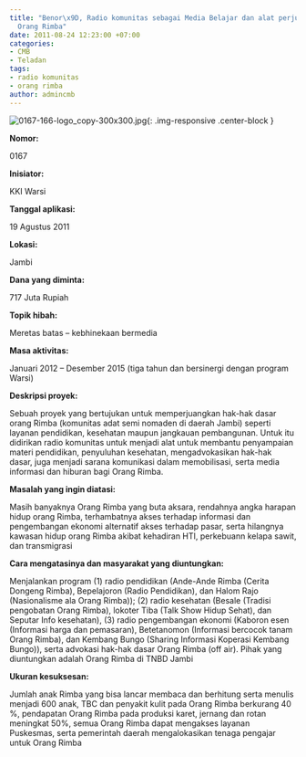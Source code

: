 ```yaml
---
title: "Benor\x9D, Radio komunitas sebagai Media Belajar dan alat perjuangan hak dasar
  Orang Rimba"
date: 2011-08-24 12:23:00 +07:00
categories:
- CMB
- Teladan
tags:
- radio komunitas
- orang rimba
author: admincmb
---
```


![0167-166-logo_copy-300x300.jpg](/uploads/0167-166-logo_copy-300x300.jpg){: .img-responsive .center-block }

**Nomor:**

0167

**Inisiator:**

KKI Warsi

**Tanggal aplikasi:**

19 Agustus 2011

**Lokasi:**

Jambi

**Dana yang diminta:**

717 Juta Rupiah

**Topik hibah:**

Meretas batas – kebhinekaan bermedia

**Masa aktivitas:**

Januari 2012 – Desember 2015 (tiga tahun dan bersinergi dengan program Warsi)

**Deskripsi proyek:**

Sebuah proyek yang bertujukan untuk memperjuangkan hak-hak dasar orang Rimba (komunitas adat semi nomaden di daerah Jambi) seperti layanan pendidikan, kesehatan maupun jangkauan pembangunan. Untuk itu didirikan radio komunitas untuk menjadi alat untuk membantu penyampaian materi pendidikan, penyuluhan kesehatan, mengadvokasikan hak-hak dasar, juga menjadi sarana komunikasi dalam memobilisasi, serta media informasi dan hiburan bagi Orang Rimba.

**Masalah yang ingin diatasi:**

Masih banyaknya Orang Rimba yang buta aksara, rendahnya angka harapan hidup orang Rimba, terhambatnya akses terhadap informasi dan pengembangan ekonomi alternatif akses terhadap pasar, serta hilangnya kawasan hidup orang Rimba akibat kehadiran HTI, perkebuann kelapa sawit, dan transmigrasi

**Cara mengatasinya dan masyarakat yang diuntungkan:**

Menjalankan program (1) radio pendidikan (Ande-Ande Rimba (Cerita Dongeng Rimba), Bepelajoron (Radio Pendidikan), dan Halom Rajo (Nasionalisme ala Orang Rimba)); (2) radio kesehatan (Besale (Tradisi pengobatan Orang Rimba), lokoter Tiba (Talk Show Hidup Sehat), dan Seputar Info kesehatan), (3) radio pengembangan ekonomi (Kaboron esen (Informasi harga dan pemasaran), Betetanomon (Informasi bercocok tanam Orang Rimba), dan Kembang Bungo (Sharing Informasi Koperasi Kembang Bungo)), serta advokasi hak-hak dasar Orang Rimba (off air). Pihak yang diuntungkan adalah Orang Rimba di TNBD Jambi

**Ukuran kesuksesan:**

Jumlah anak Rimba yang bisa lancar membaca dan berhitung serta menulis menjadi 600 anak, TBC dan penyakit kulit pada Orang Rimba berkurang 40 %, pendapatan Orang Rimba pada produksi karet, jernang dan rotan meningkat 50%, semua Orang Rimba dapat mengakses layanan Puskesmas, serta pemerintah daerah mengalokasikan tenaga pengajar untuk Orang Rimba